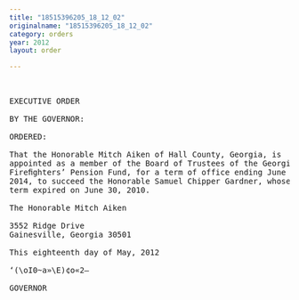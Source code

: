 ```yaml
---
title: "18515396205_18_12_02"
originalname: "18515396205_18_12_02"
category: orders
year: 2012
layout: order

---
```

<pre>
 

EXECUTIVE ORDER

BY THE GOVERNOR:

ORDERED:

That the Honorable Mitch Aiken of Hall County, Georgia, is
appointed as a member of the Board of Trustees of the Georgia
Fireﬁghters’ Pension Fund, for a term of office ending June 30,
2014, to succeed the Honorable Samuel Chipper Gardner, whose
term expired on June 30, 2010.

The Honorable Mitch Aiken

3552 Ridge Drive
Gainesville, Georgia 30501

This eighteenth day of May, 2012

‘(\oI0~a»\E)¢o«2—

GOVERNOR

</pre>
